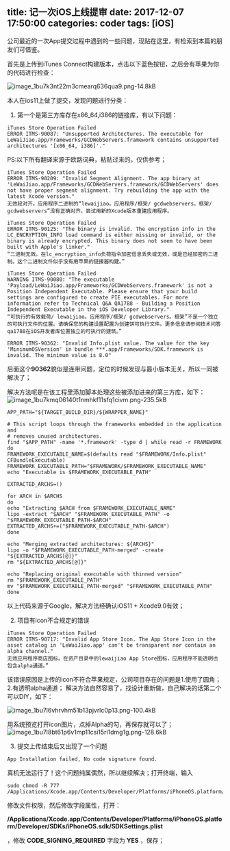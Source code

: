 title: 记一次iOS上线提审
date: 2017-12-07 17:50:00
categories: coder
tags: [iOS]
-----------

公司最近的一次App提交过程中遇到的一些问题，现贴在这里，有检索到本篇的朋友们可借鉴。
<!-- more -->

首先是上传到iTunes Connect构建版本，点击以下蓝色按钮，之后会有苹果为你的代码进行检查：

![image_1bu7k3nt22m3cmearq636qua9.png-14.8kB][1]

本人在ios11上做了提交，发现问题进行分类：
1. 第一个是第三方库存在x86_64,i386的链接库，有以下问题：

```
iTunes Store Operation Failed
ERROR ITMS-90087: "Unsupported Architectures. The executable for LeWaiJiao.app/Frameworks/GCDWebServers.framework contains unsupported architectures '[x86_64, i386]'."
```

PS:以下所有翻译来源于欧路词典，粘贴过来的，仅供参考；
```
iTunes Store Operation Failed
ERROR ITMS-90209: "Invalid Segment Alignment. The app binary at 'LeWaiJiao.app/Frameworks/GCDWebServers.framework/GCDWebServers' does not have proper segment alignment. Try rebuilding the app with the latest Xcode version."
无效段对齐。应用程序二进制的“lewaijiao。应用程序/框架/ gcdwebservers。框架/ gcdwebservers”没有正确对齐。尝试用新的Xcode版本重建应用程序。
```

```
iTunes Store Operation Failed
ERROR ITMS-90125: "The binary is invalid. The encryption info in the LC_ENCRYPTION_INFO load command is either missing or invalid, or the binary is already encrypted. This binary does not seem to have been built with Apple's linker."
“二进制无效。在lc_encryption_info负荷指令加密信息丢失或无效，或是已经加密的二进制。这个二进制文件似乎没有用苹果的链接器构建。”
```
```
iTunes Store Operation Failed
WARNING ITMS-90080: "The executable 'Payload/LeWaiJiao.app/Frameworks/GCDWebServers.framework' is not a Position Independent Executable. Please ensure that your build settings are configured to create PIE executables. For more information refer to Technical Q&A QA1788 - Building a Position Independent Executable in the iOS Developer Library."
“可执行的有效载荷/ lewaijiao。应用程序/框架/ gcdwebservers。框架”不是一个独立的可执行文件的位置。请确保您的构建设置配置为创建饼可执行文件。更多信息请参阅技术问答qa1788在iOS开发者库位置独立的可执行的建筑。”
```

```
ERROR ITMS-90362: "Invalid Info.plist value. The value for the key 'MinimumOSVersion' in bundle ***.app/Frameworks/SDK.framework is invalid. The minimum value is 8.0"
```
后面这个**90362**貌似是连带问题，定位的时候发现与最小版本无关，所以一同被解决了；

解决方法呢是在该工程里添加脚本处理这些被添加进来的第三方库，如下：
![image_1bu7kmq06140t1nmhkf11sfq1civm.png-235.5kB][2]
```
APP_PATH="${TARGET_BUILD_DIR}/${WRAPPER_NAME}"

# This script loops through the frameworks embedded in the application and
# removes unused architectures.
find "$APP_PATH" -name '*.framework' -type d | while read -r FRAMEWORK
do
FRAMEWORK_EXECUTABLE_NAME=$(defaults read "$FRAMEWORK/Info.plist" CFBundleExecutable)
FRAMEWORK_EXECUTABLE_PATH="$FRAMEWORK/$FRAMEWORK_EXECUTABLE_NAME"
echo "Executable is $FRAMEWORK_EXECUTABLE_PATH"

EXTRACTED_ARCHS=()

for ARCH in $ARCHS
do
echo "Extracting $ARCH from $FRAMEWORK_EXECUTABLE_NAME"
lipo -extract "$ARCH" "$FRAMEWORK_EXECUTABLE_PATH" -o "$FRAMEWORK_EXECUTABLE_PATH-$ARCH"
EXTRACTED_ARCHS+=("$FRAMEWORK_EXECUTABLE_PATH-$ARCH")
done

echo "Merging extracted architectures: ${ARCHS}"
lipo -o "$FRAMEWORK_EXECUTABLE_PATH-merged" -create "${EXTRACTED_ARCHS[@]}"
rm "${EXTRACTED_ARCHS[@]}"

echo "Replacing original executable with thinned version"
rm "$FRAMEWORK_EXECUTABLE_PATH"
mv "$FRAMEWORK_EXECUTABLE_PATH-merged" "$FRAMEWORK_EXECUTABLE_PATH"
done
```
以上代码来源于Google，解决方法经确认iOS11 + Xcode9.0有效；

2. 项目有icon不合规定的错误
```
iTunes Store Operation Failed
ERROR ITMS-90717: "Invalid App Store Icon. The App Store Icon in the asset catalog in 'LeWaiJiao.app' can't be transparent nor contain an alpha channel."
无效应用程序商店图标。在资产目录中的lewaijiao App Store图标，应用程序不能透明也包含alpha通道。”
```
该错误原因是上传的icon不符合苹果规定，公司项目存在的问题是1.使用了圆角；2.有透明alpha通道；
解决方法自然容易了，找设计重新做，自己解决的话第二个可以DIY，如下：

![image_1bu7l6vhrvhm51b13pjvrlc0p13.png-100.4kB][3]

用系统预览打开icon图片，点掉Alpha的勾，再保存就可以了；
![image_1bu7l8bt61p6v1mp11csi15ri1dmg1g.png-128.6kB][4]

3. 提交上传结束后又出现了一个问题

```
App Installation failed, No code signature found.
```
真机无法运行了！这个问题纯属偶然，所以继续解决；打开终端，输入

```
sudo chmod -R 777 /Applications/Xcode.app/Contents/Developer/Platforms/iPhoneOS.platform/Developer/SDKs/iPhoneOS.sdk 
```

修改文件权限，然后修改字段属性，打开：

**/Applications/Xcode.app/Contents/Developer/Platforms/iPhoneOS.platform/Developer/SDKs/iPhoneOS.sdk/SDKSettings.plist**

，修改 **CODE_SIGNING_REQUIRED** 字段为 **YES** ，保存；



  [1]: http://static.zybuluo.com/usiege/n72bt0t4wwh45zw5c0kjcv01/image_1bu7k3nt22m3cmearq636qua9.png
  [2]: http://static.zybuluo.com/usiege/mqh6ttzi6hsixpddv5nmcu03/image_1bu7kmq06140t1nmhkf11sfq1civm.png
  [3]: http://static.zybuluo.com/usiege/xtde6py269a5m4iusbumms4p/image_1bu7l6vhrvhm51b13pjvrlc0p13.png
  [4]: http://static.zybuluo.com/usiege/yql5tndy4d612fhqfsi9n4l2/image_1bu7l8bt61p6v1mp11csi15ri1dmg1g.png